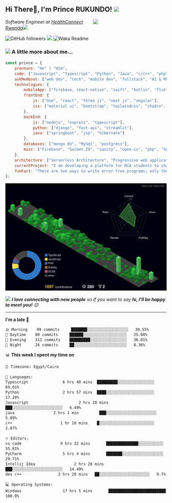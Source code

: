 <h2>Hi There👋, I'm Prince RUKUNDO! <img src="https://media.giphy.com/media/12oufCB0MyZ1Go/giphy.gif" width="50"></h2>
<img align='right' src="https://media.giphy.com/media/M9gbBd9nbDrOTu1Mqx/giphy.gif" width="230">
<p><em>Software Engineer at <a href="#">HealthConnect Rwanda</a><img src="https://media.giphy.com/media/WUlplcMpOCEmTGBtBW/giphy.gif" width="30"> 
</em></p>

![GitHub followers](https://img.shields.io/github/followers/rukundo-prince?label=Follow&style=social)
![](https://visitor-badge.glitch.me/badge?page_id=anmol098.anmol098)
![Waka Readme](https://github.com/anmol098/anmol098/workflows/Waka%20Readme/badge.svg)


### <img src="https://media.giphy.com/media/VgCDAzcKvsR6OM0uWg/giphy.gif" width="50"> A little more about me...  

```javascript
const prince = {
    pronouns: "He" | "Him",
    code: ["Javascript", "Typescript", "Python", "Java", "c/c++", "php", "c#"],
    askMeAbout: ["web dev", "tech", "mobile dev", "fullstack", "AI & ML", "Devops", "AR & VR"],
    technologies: {
        mobileApp: ["firebase, react-native", "swift", "kotlin", "flutter"],
        frontEnd: {
            js: ["Vue", "react", "three js", "next js", "angular"],
            css: ["material ui", "bootstrap", "tailwindcss", "shadcn", "chakra ui", "daisy ui", "scss"]
        },
        backEnd: {
            js: ["nodejs", "express", "typescript"],
            python: ["django", "fast-api", "streamlit"],
            java: ["springboot", "jsp", "hibernate"]
        },
        databases: ["mongo db", "MySql", "postgress"],
        misc: ["Firebase", "Socket.IO", "sanity", "open-cv", "php", "SuiteApp", "Appwrite", "sentry", "clerk", "upstash"]
    },
    architecture: ["Serverless Architecture", "Progressive web applications", "Single page applications"],
    currentProject: "I am developing a platform for RCA students to share and showcase their projects and promote collaboration
    funFact: "There are two ways to write error-free programs; only the third one works"
};
```

<img src="./profile-3d-contrib/profile-night-green.svg"/>

<img src="https://media.giphy.com/media/LnQjpWaON8nhr21vNW/giphy.gif" width="60"> <em><b>I love connecting with new people</b> so if you want to say <b>hi, I'll be happy to meet you!</b> 😊</em>

---
<!--START_SECTION:waka-->
**I'm a late 🐤** 

```text
🌞 Morning    99 commits     ███████░░░░░░░░░░░░░░░░░░   30.55% 
🌆 Daytime    80 commits     ██████░░░░░░░░░░░░░░░░░░░   25.08% 
🌃 Evening    112 commits    █████████░░░░░░░░░░░░░░░░   36.01% 
🌙 Night      26 commits     ██░░░░░░░░░░░░░░░░░░░░░░░   8.36%

```


📊 **This week I spent my time on** 

```text
⌚︎ Timezone: Egypt/Cairo

💬 Languages: 
Typescript               6 hrs 40 mins  █████████░░░░░░░░░░░░░░░░   69.01% 
Python                   2 hrs 57 mins  ████░░░░░░░░░░░░░░░░░░░░░   17.28% 
Javascript                      2 hrs 28 mins  ███░░░░░░░░░░░░░░░░░░░░░░   6.49% 
java                 2 hrs 1 min         ███░░░░░░░░░░░░░░░░░░░░░░   5.89% 
c++                     1 hr 10 mins    █░░░░░░░░░░░░░░░░░░░░░░░░   2.87%

🔥 Editors: 
vs code                 9 hrs 32 mins       ██████████████░░░░░░░░░░░   55.81% 
PyCharm                  5 hrs 4 mins       ███████░░░░░░░░░░░░░░░░░░   29.71% 
Intellij Idea                 2 hrs 28 mins       ███░░░░░░░░░░░░░░░░░░░░░░   14.49%
dev c++                2 hrs 28 mins   ██░░░░░░░░░░░░░░░░░░░░░░   9.7%

💻 Operating Systems: 
Windows                  17 hrs 5 mins       █████████████████████████   100.0%

```
<!--END_SECTION:waka-->

